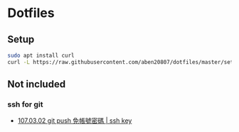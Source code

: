 # Dotfiles

## Setup

```bash
sudo apt install curl
curl -L https://raw.githubusercontent.com/aben20807/dotfiles/master/setup.sh | bash 
```

## Not included

### ssh for git

+ [107.03.02 git push 免帳號密碼 | ssh key](https://aben20807.blogspot.com/2018/03/1070302-git-push-ssh-key.html)
